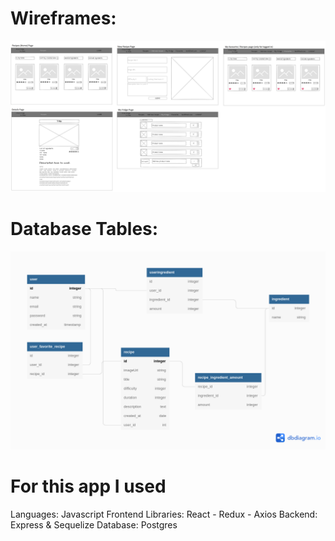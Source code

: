 # Wireframes:

![Wireframes](pictures/Pages.png)

# Database Tables:

![Database Tables](pictures/From_fridge_to_plate_DB.png)


# For this app I used

Languages: Javascript
Frontend Libraries: React - Redux - Axios
Backend: Express & Sequelize
Database: Postgres
